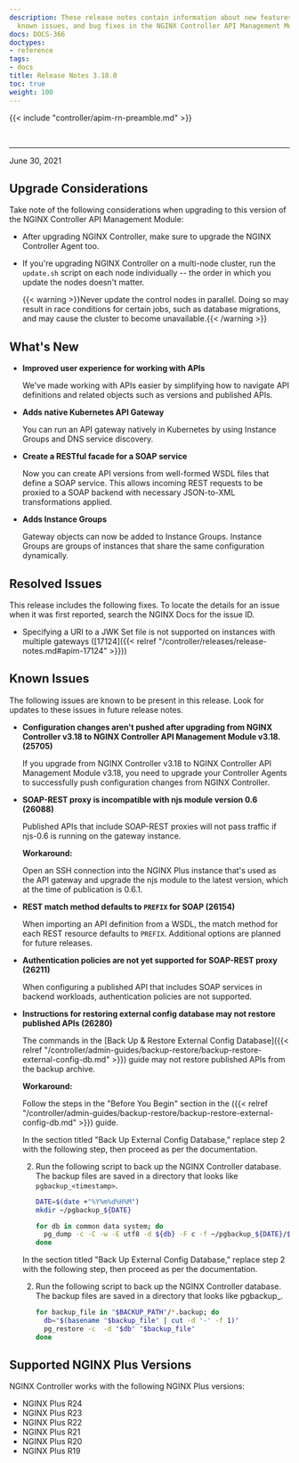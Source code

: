 ```yaml
---
description: These release notes contain information about new features, improvements,
  known issues, and bug fixes in the NGINX Controller API Management Module.
docs: DOCS-366
doctypes:
- reference
tags:
- docs
title: Release Notes 3.18.0
toc: true
weight: 100
---
```


{{< include "controller/apim-rn-preamble.md" >}}

&nbsp;

---

June 30, 2021

## Upgrade Considerations

Take note of the following considerations when upgrading to this version of the NGINX Controller API Management Module:

- After upgrading NGINX Controller, make sure to upgrade the NGINX Controller Agent too.

- If you're upgrading NGINX Controller on a multi-node cluster, run the `update.sh` script on each node individually -- the order in which you update the nodes doesn't matter.

  {{< warning >}}Never update the control nodes in parallel. Doing so may result in race conditions for certain jobs, such as database migrations, and may cause the cluster to become unavailable.{{< /warning >}}

## What's New

- **Improved user experience for working with APIs**

  We've made working with APIs easier by simplifying how to navigate API definitions and related objects such as versions and published APIs.

- **Adds native Kubernetes API Gateway**

  You can run an API gateway natively in Kubernetes by using Instance Groups and DNS service discovery.

- **Create a RESTful facade for a SOAP service**

  Now you can create API versions from well-formed WSDL files that define a SOAP service. This allows incoming REST requests to be proxied to a SOAP backend with necessary JSON-to-XML transformations applied.

- **Adds Instance Groups**

  Gateway objects can now be added to Instance Groups. Instance Groups are groups of instances that share the same configuration dynamically.

## Resolved Issues

This release includes the following fixes. To locate the details for an issue when it was first reported, search the NGINX Docs for the issue ID.

- Specifying a URI to a JWK Set file is not supported on instances with multiple gateways ([17124]({{< relref "/controller/releases/release-notes.md#apim-17124" >}}))

## Known Issues

The following issues are known to be present in this release. Look for updates to these issues in future release notes.

- **Configuration changes aren't pushed after upgrading from NGINX Controller v3.18 to NGINX Controller API Management Module v3.18. (25705)**

  If you upgrade from NGINX Controller v3.18 to NGINX Controller API Management Module v3.18, you need to upgrade your Controller Agents to successfully push configuration changes from NGINX Controller.

- **SOAP-REST proxy is incompatible with njs module version 0.6 (26088)**

  Published APIs that include SOAP-REST proxies will not pass traffic if njs-0.6 is running on the gateway instance.

  **Workaround:**

  Open an SSH connection into the NGINX Plus instance that's used as the API gateway and upgrade the njs module to the latest version, which at the time of publication is 0.6.1.

- **REST match method defaults to `PREFIX` for SOAP (26154)**

  When importing an API definition from a WSDL, the match method for each REST resource defaults to `PREFIX`. Additional options are planned for future releases.

- **Authentication policies are not yet supported for SOAP-REST proxy (26211)**

  When configuring a published API that includes SOAP services in backend workloads, authentication policies are not supported.

- **Instructions for restoring external config database may not restore published APIs (26280)**

  The commands in the [Back Up & Restore External Config Database]({{< relref "/controller/admin-guides/backup-restore/backup-restore-external-config-db.md" >}}) guide may not restore published APIs from the backup archive.

  **Workaround:**

  Follow the steps in the "Before You Begin" section in the ({{< relref "/controller/admin-guides/backup-restore/backup-restore-external-config-db.md" >}}) guide.

  In the section titled "Back Up External Config Database," replace step 2 with the following step, then proceed as per the documentation.

  2. Run the following script to back up the NGINX Controller database. The backup files are saved in a directory that looks like `pgbackup_<timestamp>`.

      ```bash
      DATE=$(date +"%Y%m%d%H%M")
      mkdir ~/pgbackup_${DATE}

      for db in common data system; do
        pg_dump -c -C -w -E utf8 -d ${db} -F c -f ~/pgbackup_${DATE}/${db}-${DATE}.backup
      done
      ```

  In the section titled "Back Up External Config Database," replace step 2 with the following step, then proceed as per the documentation.

  2. Run the following script to back up the NGINX Controller database. The backup files are saved in a directory that looks like pgbackup_<timestamp>.

      ```bash
      for backup_file in "$BACKUP_PATH"/*.backup; do
        db="$(basename "$backup_file" | cut -d '-' -f 1)"
        pg_restore -c  -d "$db" "$backup_file"
      done
      ```

## Supported NGINX Plus Versions

NGINX Controller works with the following NGINX Plus versions:

- NGINX Plus R24
- NGINX Plus R23
- NGINX Plus R22
- NGINX Plus R21
- NGINX Plus R20
- NGINX Plus R19
